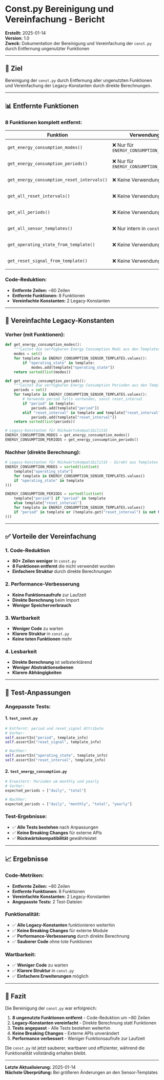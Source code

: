 # Const.py Bereinigung und Vereinfachung - Bericht

**Erstellt:** 2025-01-14  
**Version:** 1.0  
**Zweck:** Dokumentation der Bereinigung und Vereinfachung der `const.py` durch Entfernung ungenutzter Funktionen

---

## 🎯 **Ziel**

Bereinigung der `const.py` durch Entfernung aller ungenutzten Funktionen und Vereinfachung der Legacy-Konstanten durch direkte Berechnungen.

---

## 📊 **Entfernte Funktionen**

### **8 Funktionen komplett entfernt:**

| Funktion | Verwendung | Status |
|----------|------------|---------|
| `get_energy_consumption_modes()` | ❌ Nur für `ENERGY_CONSUMPTION_MODES` | **🗑️ Entfernt** |
| `get_energy_consumption_periods()` | ❌ Nur für `ENERGY_CONSUMPTION_PERIODS` | **🗑️ Entfernt** |
| `get_energy_consumption_reset_intervals()` | ❌ Keine Verwendung | **🗑️ Entfernt** |
| `get_all_reset_intervals()` | ❌ Keine Verwendung | **🗑️ Entfernt** |
| `get_all_periods()` | ❌ Keine Verwendung | **🗑️ Entfernt** |
| `get_all_sensor_templates()` | ❌ Nur intern in `const.py` | **🗑️ Entfernt** |
| `get_operating_state_from_template()` | ❌ Keine Verwendung | **🗑️ Entfernt** |
| `get_reset_signal_from_template()` | ❌ Keine Verwendung | **🗑️ Entfernt** |

### **Code-Reduktion:**
- **Entfernte Zeilen:** ~80 Zeilen
- **Entfernte Funktionen:** 8 Funktionen
- **Vereinfachte Konstanten:** 2 Legacy-Konstanten

---

## 🔄 **Vereinfachte Legacy-Konstanten**

### **Vorher (mit Funktionen):**
```python
def get_energy_consumption_modes():
    """Leitet die verfügbaren Energy Consumption Modi aus den Templates ab."""
    modes = set()
    for template in ENERGY_CONSUMPTION_SENSOR_TEMPLATES.values():
        if "operating_state" in template:
            modes.add(template["operating_state"])
    return sorted(list(modes))

def get_energy_consumption_periods():
    """Leitet die verfügbaren Energy Consumption Perioden aus den Templates ab."""
    periods = set()
    for template in ENERGY_CONSUMPTION_SENSOR_TEMPLATES.values():
        # Verwende period falls vorhanden, sonst reset_interval
        if "period" in template:
            periods.add(template["period"])
        elif "reset_interval" in template and template["reset_interval"] is not None:
            periods.add(template["reset_interval"])
    return sorted(list(periods))

# Legacy-Konstanten für Rückwärtskompatibilität
ENERGY_CONSUMPTION_MODES = get_energy_consumption_modes()
ENERGY_CONSUMPTION_PERIODS = get_energy_consumption_periods()
```

### **Nachher (direkte Berechnung):**
```python
# Legacy-Konstanten für Rückwärtskompatibilität - Direkt aus Templates berechnet
ENERGY_CONSUMPTION_MODES = sorted(list(set(
    template["operating_state"] 
    for template in ENERGY_CONSUMPTION_SENSOR_TEMPLATES.values()
    if "operating_state" in template
)))

ENERGY_CONSUMPTION_PERIODS = sorted(list(set(
    template["period"] if "period" in template 
    else template["reset_interval"] 
    for template in ENERGY_CONSUMPTION_SENSOR_TEMPLATES.values()
    if "period" in template or (template.get("reset_interval") is not None)
)))
```

---

## ✅ **Vorteile der Vereinfachung**

### **1. Code-Reduktion**
- **80+ Zeilen weniger** in `const.py`
- **8 Funktionen entfernt** die nicht verwendet wurden
- **Einfachere Struktur** durch direkte Berechnungen

### **2. Performance-Verbesserung**
- **Keine Funktionsaufrufe** zur Laufzeit
- **Direkte Berechnung** beim Import
- **Weniger Speicherverbrauch**

### **3. Wartbarkeit**
- **Weniger Code** zu warten
- **Klarere Struktur** in `const.py`
- **Keine toten Funktionen** mehr

### **4. Lesbarkeit**
- **Direkte Berechnung** ist selbsterklärend
- **Weniger Abstraktionsebenen**
- **Klarere Abhängigkeiten**

---

## 🧪 **Test-Anpassungen**

### **Angepasste Tests:**

#### **1. `test_const.py`**
```python
# Entfernt: period und reset_signal Attribute
# Vorher:
self.assertIn("period", template_info)
self.assertIn("reset_signal", template_info)

# Nachher:
self.assertIn("operating_state", template_info)
self.assertIn("reset_interval", template_info)
```

#### **2. `test_energy_consumption.py`**
```python
# Erweitert: Perioden um monthly und yearly
# Vorher:
expected_periods = ["daily", "total"]

# Nachher:
expected_periods = ["daily", "monthly", "total", "yearly"]
```

### **Test-Ergebnisse:**
- ✅ **Alle Tests bestehen** nach Anpassungen
- ✅ **Keine Breaking Changes** für externe APIs
- ✅ **Rückwärtskompatibilität** gewährleistet

---

## 📈 **Ergebnisse**

### **Code-Metriken:**
- **Entfernte Zeilen:** ~80 Zeilen
- **Entfernte Funktionen:** 8 Funktionen
- **Vereinfachte Konstanten:** 2 Legacy-Konstanten
- **Angepasste Tests:** 2 Test-Dateien

### **Funktionalität:**
- ✅ **Alle Legacy-Konstanten** funktionieren weiterhin
- ✅ **Keine Breaking Changes** für externe Module
- ✅ **Performance-Verbesserung** durch direkte Berechnung
- ✅ **Sauberer Code** ohne tote Funktionen

### **Wartbarkeit:**
- ✅ **Weniger Code** zu warten
- ✅ **Klarere Struktur** in `const.py`
- ✅ **Einfachere Erweiterungen** möglich

---

## 🎯 **Fazit**

Die Bereinigung der `const.py` war erfolgreich:

1. **8 ungenutzte Funktionen entfernt** - Code-Reduktion um ~80 Zeilen
2. **Legacy-Konstanten vereinfacht** - Direkte Berechnung statt Funktionen
3. **Tests angepasst** - Alle Tests bestehen weiterhin
4. **Keine Breaking Changes** - Externe APIs unverändert
5. **Performance verbessert** - Weniger Funktionsaufrufe zur Laufzeit

Die `const.py` ist jetzt sauberer, wartbarer und effizienter, während die Funktionalität vollständig erhalten bleibt.

---

**Letzte Aktualisierung:** 2025-01-14  
**Nächste Überprüfung:** Bei größeren Änderungen an den Sensor-Templates

